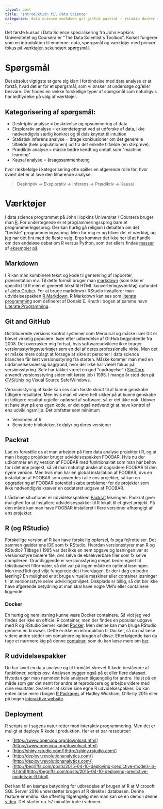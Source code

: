 ```yaml
---
layout: post
title: "Introduktion til Data Science"
categories: data science markdown git github packrat r rstudio docker rocker
---
```

Det første kursus i Data Science specialisering fra John Hopkins Universitetet og Coursera er "The Data Scientist's Toolbox". Kurset fungerer som en introduktion til emnerne: data, spørgsmål og værktøjer med primær fokus på værktøjer, sekundært spørgsmål.

# Spørgsmål
Det absolut vigtigste at gøre sig klart i forbindelse med data analyse er at forstå, hvad det er for et spørgsmål, som vi ønsker at undersøge og/eller besvare. Der findes en række forskellige typer af spørgsmål som naturligvis har indflydelse på valg af værktøjer.

## Kategorisering af spørgsmål:

  * Deskriptiv analyse = beskrivelse og opsummering af data
  * Eksplorativ analyse = er kendetegnet ved at udforske af data, ikke nødvendigvis særlig konkret og til dels knyttet til intuition
  * Statistisk inferens analyse = drage konklusioner om det generelle tilfælde (hele populationen) ud fra det enkelte tilfælde (en stikprøve). 
  * Prædiktiv analyse = måske bedre kendt og omtalt som "machine learning"
  * Kausal analyse = årsagssammenhæng

hvor rækkefølge i kategorisering ofte spiller en afgørende rolle for, hvor svært det er at lave den tilhørende analyse:

> Deskriptiv → Eksplorativ → Inferens → Prædiktiv → Kausal

# Værktøjer
I data science programmet på John Hopkins Universitet / Coursera bruger man [R](https://www.r-project.org/). For undertegnede er et programmeringssprog bare et programmeringssprog. Der kan hurtig gå religion i debatten om det "bedste" programmeringssprog. Men for mig er og bliver det et værktøj, og jeg har det fint med de fleste valg. Ergo kommer det ikke her til at handle om den endeløse debat om R versus Python, som der ellers findes [masser](http://www.infoworld.com/article/2951779/application-development/in-data-science-the-r-language-is-swallowing-python.html) af [eksempler](http://sebastianraschka.com/blog/2015/why-python.html) [på](http://www.kdnuggets.com/2015/05/r-vs-python-data-science.html).

## Markdown
I R kan man kombinere tekst og kode til generering af rapporter, præsentation mv. Til dette formål bruger man [markdown](https://daringfireball.net/projects/markdown/) (som ikke er specifikt til R men et generelt tekst til HTML konverteringsværktøj) opfundet af [John Gruber](https://daringfireball.net/projects/markdown/). For at bruge markdown i RStudio installerer man udvidelsespakken [R Markdown](http://rmarkdown.rstudio.com/). R Markdown kan ses som [literate programming](https://en.wikipedia.org/wiki/Literate_programming) som defineret af Donald E. Knuth i bogen af samme navn [Literate Programming](www.amzn.com/0937073806).

## Git and GitHub
Distribuerede versions kontrol systemer som Mercurial og måske især Git er blevet virkelig populære. Især efter udbredelse af GitHub begyndende fra 2008. Det overrasker mig fortsat, hvis softwareudviklere ikke bruger versionsstyringsværktøjer som en del af deres professionelle virke. Men det er måske mere oplagt at forsøge at sikre at personer i data science branchen får lært versionsstyring fra starten. Måske kommer man med en uddannelsesmæssig baggrund, hvor der ikke har været fokus på versionsstyring. Selv har takket været en god "opdragelse" i [SimCorp](www.simcorp.com) anvendt versionsstyring siden mit første job i 1995. I mange år stod den på [CVS/Unix](https://en.wikipedia.org/wiki/Concurrent_Versions_System) og Visual Source Safe/Windows.

Versionsstyring af kode kan ses som første skridt til at kunne genskabe tidligere resultater. Men hvis man vil være helt sikker på at kunne genskabe et tidligere resultat og/eller opførsel af software, så er det ikke nok. Udover at have styr på ens egen kode, er det også nødvendigt at have kontrol af ens udviklingsmiljø. Det omfatter som minimum

  * Versionen af R
  * Benyttede biblioteker, fx dplyr og deres versioner
  
## Packrat
Lad os forestille os at man arbejder på flere data analyse projekter i R, og at man i begge projekter bruger udvidelsespakken FOOBAR. Hvis nu der udkommer en ny version af FOOBAR med funktionalitet som man har behov for i det ene projekt, så vil man naturligt ønske at opgradere FOOBAR til den nyere version. Men hvis man har en global installation af FOOBAR, dvs en installation af FOOBAR som anvendes i alle ens projekter, så kan en opgradering af FOOBAR potentiel skabe problemer for de projekter som ikke nødvendigvis kræver en opdateret udgave af FOOBAR. 

I sådanne situationer er udvidelsespakken [Packrat](http://rstudio.github.io/packrat/rstudio.html) løsningen. Packrat giver mulighed for at installere udvidelsespakker til R lokalt til et givet projekt. På den måde kan man have FOOBAR installeret i flere versioner afhængigt af ens projekter.

## R (og RStudio)
Forskellige version af R kan have forskellig opførsel, fx pga fejlrettelser. Det sammen gælder ens IDE som fx RStudio. Hvordan versionsstyrer man R og RStudio? Tilbage i 1995 var det ikke en nem opgave og løsningen var at versionsstyre binære file, dvs selve de eksekverbare filer som fx selve compileren. Grundliggende er versionsstyring meget bedre egnet til tekstbaseret filformater, så det var på ingen måde en optimal løsningen. Men med lidt god vilje fungerede det i hverdagen. Er der i dag en bedre løsning? En mulighed er at bruge virtuelle maskiner eller container løsninger til at versionsstyre selve udviklingsmiljøet. Diskplads er billig, så det bør ikke have afgørende betydning at man skal have nogle VM's eller containere liggende.

### Docker
En hurtig og nem løsning kunne være Docker containere. Så vidt jeg ved findes der ikke en officiel R container, men der findes en populær udgave med R og RStudio Server kaldet [Rocker](https://ropensci.org/blog/2014/10/23/introducing-rocker/). Men denne kan man bruge RStudio gennem en browser. Dette er ikke en introduktion til Docker, så du må læse videre andre steder om containere og brugen af disse. Efterfølgende kan du tage et nærmere kig på denne [container](https://hub.docker.com/r/rocker/hadleyverse/), som du kan læse mere om [her](https://github.com/rocker-org/rocker/wiki/Using-the-RStudio-image).

## R udvidelsespakker
Du har lavet en data analyse og til formålet skrevet R kode bestående af funktioner, scripts osv. Analysen bygger også på et eller flere datasæt. Hvordan gør man nemmest hele analysen tilgængelig for andre. Helst på en måde som gør det nemt for andre at reproducere og arbejde videre med dine resultater. Svaret er at skrive sine egne R udvidelsespakker. Du kan enten læse mere i bogen [R Packages](http://shop.oreilly.com/product/0636920034421.do) af Hadley Wickham, O'Reilly 2015 eller på bogen [interaktive website](http://r-pkgs.had.co.nz/). 

## Deployment
R scripts er i sagens natur retter mod interaktiv programmering. Men det er muligt at deploye R kode i produktion. Her er et par ressourcer:

  * [https://www.opencpu.org/download.html](https://www.opencpu.org/download.html)
  * [http://shiny.rstudio.com/](http://shiny.rstudio.com/)
  * [http://deployr.revolutionanalytics.com/](http://deployr.revolutionanalytics.com/)
  * [http://begriffs.com/posts/2015-04-10-deploying-predictive-models-in-R.html](http://begriffs.com/posts/2015-04-10-deploying-predictive-models-in-R.html)

Det kan få en kæmpe betydning for udbredelse af brugen af R at Microsoft SQL Server 2016 understøtter brugen af R direkte i databasen. Denne feature er endnu ikke offentlig tilgængelig men man kan se en demo i denne [video](https://channel9.msdn.com/Events/Ignite/2015/BRK2558). Det starter ca. 57 minutter inde i videoen.
